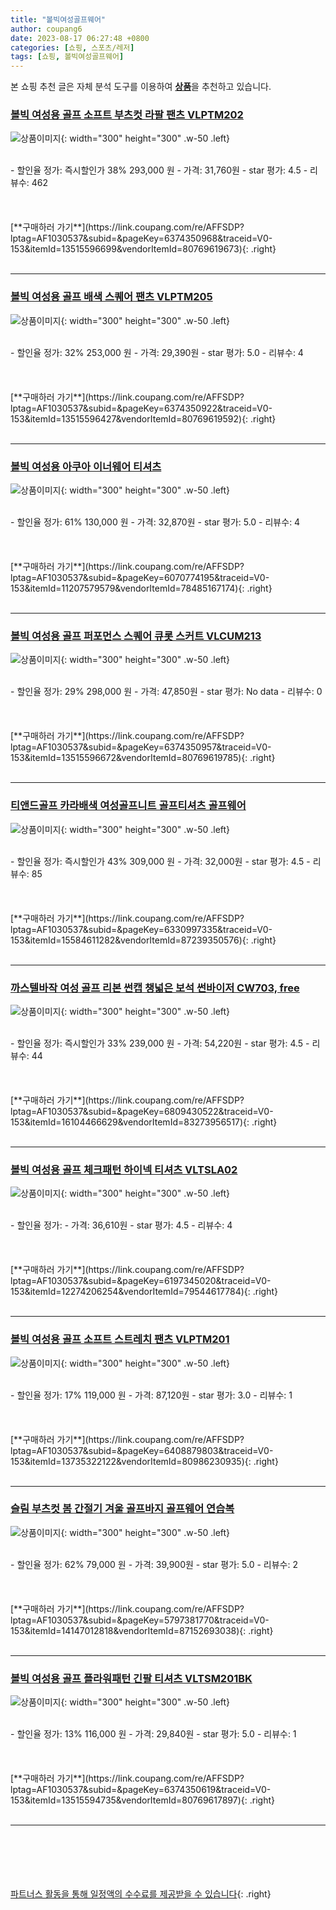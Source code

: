 ```yaml
---
title: "볼빅여성골프웨어"
author: coupang6
date: 2023-08-17 06:27:48 +0800
categories: [쇼핑, 스포츠/레저]
tags: [쇼핑, 볼빅여성골프웨어]
---
```


본 쇼핑 추천 글은 자체 분석 도구를 이용하여 [**상품**](https://link.coupang.com/a/bao1ui)을 추천하고 있습니다.

### [볼빅 여성용 골프 소프트 부츠컷 라팔 팬츠 VLPTM202](https://link.coupang.com/re/AFFSDP?lptag=AF1030537&subid=&pageKey=6374350968&traceid=V0-153&itemId=13515596699&vendorItemId=80769619673)

![상품이미지](https://thumbnail8.coupangcdn.com/thumbnails/remote/230x230ex/image/rs_quotation_api/hhge1pi2/72471b25c5bc4b0f86af6fca064d4137.jpg){: width="300" height="300" .w-50 .left}


<br>
- 할인율 정가: 즉시할인가 38%  293,000   원
- 가격: 31,760원
- star 평가: 4.5
- 리뷰수: 462
<br>
<br>
<br>
<br>
[**구매하러 가기**](https://link.coupang.com/re/AFFSDP?lptag=AF1030537&subid=&pageKey=6374350968&traceid=V0-153&itemId=13515596699&vendorItemId=80769619673){: .right}
<br>
<br>

---

### [볼빅 여성용 골프 배색 스퀘어 팬츠 VLPTM205](https://link.coupang.com/re/AFFSDP?lptag=AF1030537&subid=&pageKey=6374350922&traceid=V0-153&itemId=13515596427&vendorItemId=80769619592)

![상품이미지](https://thumbnail7.coupangcdn.com/thumbnails/remote/230x230ex/image/retail/images/1142385135850464-745ea811-7486-4b04-9755-14ccdf476099.jpg){: width="300" height="300" .w-50 .left}


<br>
- 할인율 정가: 32%  253,000   원
- 가격: 29,390원
- star 평가: 5.0
- 리뷰수: 4
<br>
<br>
<br>
<br>
[**구매하러 가기**](https://link.coupang.com/re/AFFSDP?lptag=AF1030537&subid=&pageKey=6374350922&traceid=V0-153&itemId=13515596427&vendorItemId=80769619592){: .right}
<br>
<br>

---

### [볼빅 여성용 아쿠아 이너웨어 티셔츠](https://link.coupang.com/re/AFFSDP?lptag=AF1030537&subid=&pageKey=6070774195&traceid=V0-153&itemId=11207579579&vendorItemId=78485167174)

![상품이미지](https://thumbnail6.coupangcdn.com/thumbnails/remote/230x230ex/image/retail/images/271126820985011-8173479b-5d55-4cf8-91d0-3a409ef82a61.jpg){: width="300" height="300" .w-50 .left}


<br>
- 할인율 정가: 61%  130,000   원
- 가격: 32,870원
- star 평가: 5.0
- 리뷰수: 4
<br>
<br>
<br>
<br>
[**구매하러 가기**](https://link.coupang.com/re/AFFSDP?lptag=AF1030537&subid=&pageKey=6070774195&traceid=V0-153&itemId=11207579579&vendorItemId=78485167174){: .right}
<br>
<br>

---

### [볼빅 여성용 골프 퍼포먼스 스퀘어 큐롯 스커트 VLCUM213](https://link.coupang.com/re/AFFSDP?lptag=AF1030537&subid=&pageKey=6374350957&traceid=V0-153&itemId=13515596672&vendorItemId=80769619785)

![상품이미지](https://thumbnail9.coupangcdn.com/thumbnails/remote/230x230ex/image/rs_quotation_api/pfkmoupy/594b5420dc8f47f0b931c13791a91989.jpg){: width="300" height="300" .w-50 .left}


<br>
- 할인율 정가: 29%  298,000   원
- 가격: 47,850원
- star 평가: No data
- 리뷰수: 0
<br>
<br>
<br>
<br>
[**구매하러 가기**](https://link.coupang.com/re/AFFSDP?lptag=AF1030537&subid=&pageKey=6374350957&traceid=V0-153&itemId=13515596672&vendorItemId=80769619785){: .right}
<br>
<br>

---

### [티앤드골프 카라배색 여성골프니트 골프티셔츠 골프웨어](https://link.coupang.com/re/AFFSDP?lptag=AF1030537&subid=&pageKey=6330997335&traceid=V0-153&itemId=15584611282&vendorItemId=87239350576)

![상품이미지](https://thumbnail8.coupangcdn.com/thumbnails/remote/230x230ex/image/vendor_inventory/f1c0/2e405baf9dc3e4934742382aaf6e6d7bdec6cd29d210c02f675ddb06c535.jpg){: width="300" height="300" .w-50 .left}


<br>
- 할인율 정가: 즉시할인가 43%  309,000   원
- 가격: 32,000원
- star 평가: 4.5
- 리뷰수: 85
<br>
<br>
<br>
<br>
[**구매하러 가기**](https://link.coupang.com/re/AFFSDP?lptag=AF1030537&subid=&pageKey=6330997335&traceid=V0-153&itemId=15584611282&vendorItemId=87239350576){: .right}
<br>
<br>

---

### [까스텔바작 여성 골프 리본 썬캡 챙넓은 보석 썬바이저 CW703, free](https://link.coupang.com/re/AFFSDP?lptag=AF1030537&subid=&pageKey=6809430522&traceid=V0-153&itemId=16104466629&vendorItemId=83273956517)

![상품이미지](https://thumbnail8.coupangcdn.com/thumbnails/remote/230x230ex/image/vendor_inventory/f621/0cc22715c58efe08bcf1cda3a6cc8839b4c958745fca73bb6c0294f81865.jpg){: width="300" height="300" .w-50 .left}


<br>
- 할인율 정가: 즉시할인가 33%  239,000   원
- 가격: 54,220원
- star 평가: 4.5
- 리뷰수: 44
<br>
<br>
<br>
<br>
[**구매하러 가기**](https://link.coupang.com/re/AFFSDP?lptag=AF1030537&subid=&pageKey=6809430522&traceid=V0-153&itemId=16104466629&vendorItemId=83273956517){: .right}
<br>
<br>

---

### [볼빅 여성용 골프 체크패턴 하이넥 티셔츠 VLTSLA02](https://link.coupang.com/re/AFFSDP?lptag=AF1030537&subid=&pageKey=6197345020&traceid=V0-153&itemId=12274206254&vendorItemId=79544617784)

![상품이미지](https://thumbnail10.coupangcdn.com/thumbnails/remote/230x230ex/image/rs_quotation_api/ooislagv/64c4e4305a06410dafdc1ebe32b697dd.jpg){: width="300" height="300" .w-50 .left}


<br>
- 할인율 정가: 
- 가격: 36,610원
- star 평가: 4.5
- 리뷰수: 4
<br>
<br>
<br>
<br>
[**구매하러 가기**](https://link.coupang.com/re/AFFSDP?lptag=AF1030537&subid=&pageKey=6197345020&traceid=V0-153&itemId=12274206254&vendorItemId=79544617784){: .right}
<br>
<br>

---

### [볼빅 여성용 골프 소프트 스트레치 팬츠 VLPTM201](https://link.coupang.com/re/AFFSDP?lptag=AF1030537&subid=&pageKey=6408879803&traceid=V0-153&itemId=13735322122&vendorItemId=80986230935)

![상품이미지](https://thumbnail8.coupangcdn.com/thumbnails/remote/230x230ex/image/rs_quotation_api/v0hqigvf/01ac82e9d40a4d9b884b590944e057f8.jpg){: width="300" height="300" .w-50 .left}


<br>
- 할인율 정가: 17%  119,000   원
- 가격: 87,120원
- star 평가: 3.0
- 리뷰수: 1
<br>
<br>
<br>
<br>
[**구매하러 가기**](https://link.coupang.com/re/AFFSDP?lptag=AF1030537&subid=&pageKey=6408879803&traceid=V0-153&itemId=13735322122&vendorItemId=80986230935){: .right}
<br>
<br>

---

### [슬림 부츠컷 봄 간절기 겨울 골프바지 골프웨어 연습복](https://link.coupang.com/re/AFFSDP?lptag=AF1030537&subid=&pageKey=5797381770&traceid=V0-153&itemId=14147012818&vendorItemId=87152693038)

![상품이미지](https://thumbnail10.coupangcdn.com/thumbnails/remote/230x230ex/image/vendor_inventory/09bb/06c2a01e26d5139cdac930a966b96c9ee6dd20b01c47b322ff9964880eba.jpg){: width="300" height="300" .w-50 .left}


<br>
- 할인율 정가: 62%  79,000   원
- 가격: 39,900원
- star 평가: 5.0
- 리뷰수: 2
<br>
<br>
<br>
<br>
[**구매하러 가기**](https://link.coupang.com/re/AFFSDP?lptag=AF1030537&subid=&pageKey=5797381770&traceid=V0-153&itemId=14147012818&vendorItemId=87152693038){: .right}
<br>
<br>

---

### [볼빅 여성용 골프 플라워패턴 긴팔 티셔츠 VLTSM201BK](https://link.coupang.com/re/AFFSDP?lptag=AF1030537&subid=&pageKey=6374350619&traceid=V0-153&itemId=13515594735&vendorItemId=80769617897)

![상품이미지](https://thumbnail9.coupangcdn.com/thumbnails/remote/230x230ex/image/rs_quotation_api/gppo3fap/454839172c78414b89b47a0d78e675b6.jpg){: width="300" height="300" .w-50 .left}


<br>
- 할인율 정가: 13%  116,000   원
- 가격: 29,840원
- star 평가: 5.0
- 리뷰수: 1
<br>
<br>
<br>
<br>
[**구매하러 가기**](https://link.coupang.com/re/AFFSDP?lptag=AF1030537&subid=&pageKey=6374350619&traceid=V0-153&itemId=13515594735&vendorItemId=80769617897){: .right}
<br>
<br>

---
<br><br><br><br><br> [파트너스 활동을 통해 일정액의 수수료를 제공받을 수 있습니다](https://link.coupang.com/a/bao1ui){: .right}